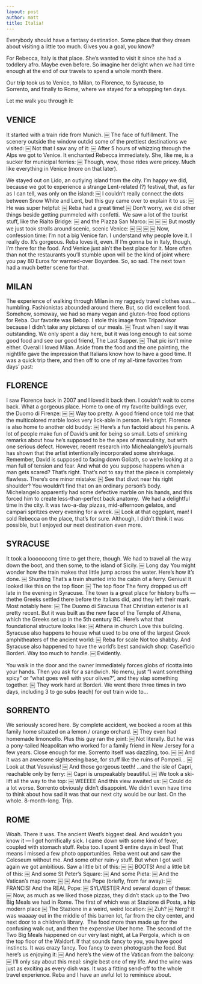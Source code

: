 ```yaml
---
layout: post
author: matt
title: Italia!
---
```


Everybody should have a fantasy destination. Some place that they dream about visiting a little too much. Gives you a goal, you know?

For Rebecca, Italy is that place. She’s wanted to visit it since she had a toddlery afro. Maybe even before. So imagine her delight when we had time enough at the end of our travels to spend a whole month there.

Our trip took us to Venice, to Milan, to Florence, to Syracuse, to Sorrento, and finally to Rome, where we stayed for a whopping ten days.

Let me walk you through it:

## VENICE

It started with a train ride from Munich.
￼
The face of fulfillment.
The scenery outside the window outdid some of the prettiest destinations we visited:
￼
Not that I saw any of it:
￼
After 5 hours of whizzing through the Alps we got to Venice. It enchanted Rebecca immediately. She, like me, is a sucker for municipal ferries:
￼
Though, wow, those rides were pricey. Much like everything in Venice (more on that later).

We stayed out on Lido, an outlying island from the city. I’m happy we did, because we got to experience a strange Lent-related (?) festival, that, as far as I can tell, was only on the island:
￼
I couldn’t really connect the dots between Snow White and Lent, but this guy came over to explain it to us:
￼
He was super helpful:
￼
Reba had a great time!
￼
Don’t worry, we did other things beside getting pummeled with confetti.  We saw a lot of the tourist stuff, like the Rialto Bridge:
￼
and the Piazza San Marco:
￼
￼
￼
But mostly we just took strolls around scenic, scenic Venice:
￼
￼
￼
￼
Now, confession time: I’m not a big Venice fan.
I understand why people love it. I really do. It’s gorgeous. Reba loves it, even.
If I’m gonna be in Italy, though, I’m there for the food. And Venice just ain’t the best place for it. More often than not the restaurants you’ll stumble upon will be the kind of joint where you pay 80 Euros for warmed-over Boyardee. So, so sad.
The next town had a much better scene for that.

## MILAN

The experience of walking through Milan in my raggedy travel clothes was…humbling. Fashionistas abounded around there. But, so did excellent food. Somehow, someway, we had so many vegan and gluten-free food options for Reba.
Our favorite was Bebop. I stole this image from Tripadvisor because I didn’t take any pictures of our meals.
￼
Trust when I say it was outstanding.
We only spent a day here, but it was long enough to eat some good food and see our good friend, The Last Supper.
￼
That pic isn’t mine either.
Overall I loved Milan. Aside from the food and the one painting, the nightlife gave the impression that Italians know how to have a good time.
It was a quick trip there, and then off to one of my all-time favorites from days’ past:

## FLORENCE
I saw Florence back in 2007 and I loved it back then. I couldn’t wait to come back. What a gorgeous place. Home to one of my favorite buildings ever, the Duomo di Firenze:
￼
￼
Way too pretty. A good friend once told me that the multicolored marble looks very lick-able in person. He’s right.
Florence is also home to another old buddy:
￼
Here’s a fun factoid about his penis.
A lot of people make fun of David’s unit for being so small. Lots of smirking remarks about how he’s supposed to be the apex of masculinity, but with one serious defect.
However, recent research into Michealangelo’s journals has shown that the artist intentionally incorporated some shrinkage. Remember, David is supposed to facing down Goliath, so we’re looking at a man full of tension and fear. And what do you suppose happens when a man gets scared? That’s right.
That’s not to say that the piece is completely flawless. There’s one minor mistake:
￼
See that divot near his right shoulder? You wouldn’t find that on an ordinary person’s body. Michelangelo apparently had some defective marble on his hands, and this forced him to create less-than-perfect back anatomy.
 We had a delightful time in the city. It was two-a-day pizzas, mid-afternoon gelatos, and campari spritzes every evening for a week.
￼
Look at that eggplant, man!
I sold Rebecca on the place, that’s for sure.
Although, I didn’t think it was possible, but I enjoyed our next destination even more.

## SYRACUSE

It took a looooooong time to get there, though. We had to travel all the way down the boot, and then some, to the island of Sicily.
￼
Long day
You might wonder how the train makes that little jump across the water. Here’s how it’s done.
￼
Shunting
That’s a train shunted into the cabin of a ferry. Genius! It looked like this on the top floor:
￼
The top floor
The ferry dropped us off late in the evening in Syracuse. The town is a great place for history buffs — thethe Greeks settled there before the Italians did, and they left their mark. Most notably here:
￼
The Duomo di Siracusa
That Christian exterior is all pretty recent. But it was built as the new face of the Temple of Athena, which the Greeks set up in the 5th century BC. Here’s what that foundational structure looks like:
￼
Athena in church
Love this building.
Syracuse also happens to house what used to be one of the largest Greek amphitheaters of the ancient world:
￼
Reba for scale
Not too shabby. And Syracuse also happened to have the world’s best sandwich shop: Caseificio Borderi. Way too much to handle.
￼
Evidently.

You walk in the door and the owner immediately forces globs of ricotta into your hands. Then you ask for a sandwich. No menu, just “I want something spicy” or “what goes well with your olives?”, and they slap something together.
￼
They work hard at Borderi. We went there three times in two days, including 3 to go subs (each) for out train wide to…

## SORRENTO
We seriously scored here. By complete accident, we booked a room at this family home situated on a lemon / orange orchard.
￼
They even had homemade limoncello. Plus this guy ran the joint:
￼
Not literally. But he was a pony-tailed Neapolitan who worked for a family friend in New Jersey for a few years. Close enough for me.
Sorrento itself was dazzling, too.
￼
￼
And it was an awesome sightseeing base, for stuff like the ruins of Pompeii…
￼
Look at that Vesuvius!
￼
And those gorgeous teeth!
…and the isle of Capri, reachable only by ferry:
￼
Capri is unspeakably beautiful.
￼
We took a ski-lift all the way to the top:
￼
WEEEEE
And this view awaited us:
￼
Could do a lot worse.
Sorrento obviously didn’t disappoint. We didn’t even have time to think about how sad it was that our next city would be our last. On the whole. 8-month-long. Trip.

## ROME

Woah. There it was. The ancient West’s biggest deal. And wouldn’t you know it — I got horrifically sick.
I came down with some kind of fever, coupled with stomach stuff. Reba too. I spent 3 entire days in bed! That means I missed a few photo opportunities.
Reba went out and saw the Coloseum without me. And some other ruin-y stuff. But when I got well again we got ambitious.
Saw a little bit of this:
￼
￼
BOOTS!
And a little bit of this:
￼
And some St Peter’s Square:
￼
And some Pieta:
￼
And the Vatican’s map room:
￼
￼
And the Pope (briefly, from far away):
￼
FRANCIS!
And the REAL Pope:
￼
SYLVESTER
And several dozen of these:
￼
Now, as much as we liked those pizzas, they didn’t stack up to the Two Big Meals we had in Rome.
The first of which was at Stazione di Posta, a hip modern place
￼
The Stazione
in a weird, weird location:
￼
Zuh?
￼
Nerg?
It was waaaay out in the middle of this barren lot, far from the city center, and next door to a children’s library.  The food more than made up for the confusing walk out, and then the expensive Uber home.
The second of the Two Big Meals happened on our very last night, at La Pergola, which is on the top floor of the Waldorf. If that sounds fancy to you, you have good instincts. It was crazy fancy. Too fancy to even photograph the food. But here’s us enjoying it: ￼
And here’s the view of the Vatican from the balcony:
￼
I’ll only say about this meal: single best one of my life. And the wine was just as exciting as every dish was.
It was a fitting send-off to the whole travel experience. Reba and I have an awful lot to reminisce about.

